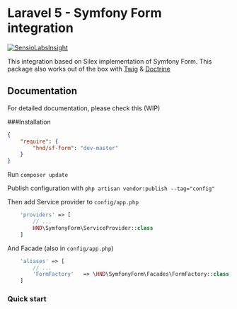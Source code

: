# Laravel 5 - Symfony Form integration
[![SensioLabsInsight](https://insight.sensiolabs.com/projects/9a5bdc90-58b2-428c-9294-746ddbe03026/big.png)](https://insight.sensiolabs.com/projects/9a5bdc90-58b2-428c-9294-746ddbe03026)

This integration based on Silex implementation of Symfony Form.
This package also works out of the box with [Twig](https://github.com/rcrowe/TwigBridge) &
[Doctrine](http://www.laraveldoctrine.org/)


## Documentation
For detailed documentation, please check this (WIP)

###Installation

``` json
{
    "require": {
        "hnd/sf-form": "dev-master"
    }
}
```

Run `composer update`

Publish configuration with `php artisan vendor:publish --tag="config"`

Then add Service provider to `config/app.php`

``` php
    'providers' => [
        // ...
        HND\SymfonyForm\ServiceProvider::class
    ]
```

And Facade (also in `config/app.php`)

``` php
    'aliases' => [
        // ...
        'FormFactory'   => \HND\SymfonyForm\Facades\FormFactory::class,
    ]

```

### Quick start
